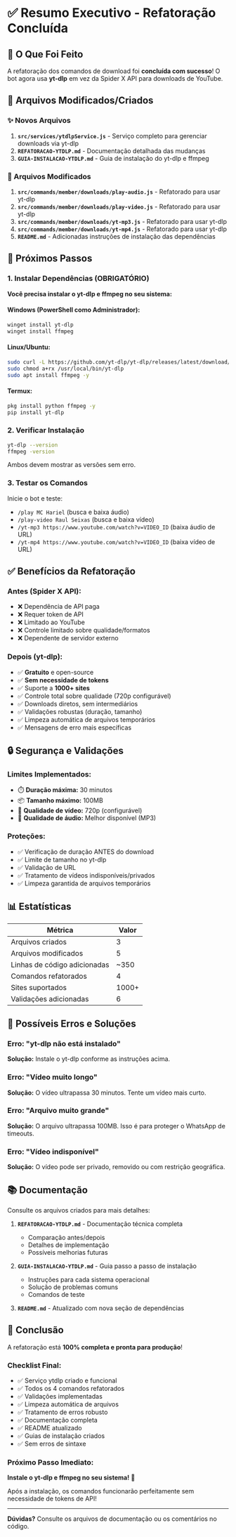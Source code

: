# ✅ Resumo Executivo - Refatoração Concluída

## 🎯 O Que Foi Feito

A refatoração dos comandos de download foi **concluída com sucesso**! O bot agora usa **yt-dlp** em vez da Spider X API para downloads de YouTube.

## 📁 Arquivos Modificados/Criados

### ✨ Novos Arquivos
1. **`src/services/ytdlpService.js`** - Serviço completo para gerenciar downloads via yt-dlp
2. **`REFATORACAO-YTDLP.md`** - Documentação detalhada das mudanças
3. **`GUIA-INSTALACAO-YTDLP.md`** - Guia de instalação do yt-dlp e ffmpeg

### 🔄 Arquivos Modificados
1. **`src/commands/member/downloads/play-audio.js`** - Refatorado para usar yt-dlp
2. **`src/commands/member/downloads/play-video.js`** - Refatorado para usar yt-dlp
3. **`src/commands/member/downloads/yt-mp3.js`** - Refatorado para usar yt-dlp
4. **`src/commands/member/downloads/yt-mp4.js`** - Refatorado para usar yt-dlp
5. **`README.md`** - Adicionadas instruções de instalação das dependências

## 🚀 Próximos Passos

### 1. Instalar Dependências (OBRIGATÓRIO)

**Você precisa instalar o yt-dlp e ffmpeg no seu sistema:**

#### Windows (PowerShell como Administrador):
```powershell
winget install yt-dlp
winget install ffmpeg
```

#### Linux/Ubuntu:
```bash
sudo curl -L https://github.com/yt-dlp/yt-dlp/releases/latest/download/yt-dlp -o /usr/local/bin/yt-dlp
sudo chmod a+rx /usr/local/bin/yt-dlp
sudo apt install ffmpeg -y
```

#### Termux:
```bash
pkg install python ffmpeg -y
pip install yt-dlp
```

### 2. Verificar Instalação

```bash
yt-dlp --version
ffmpeg -version
```

Ambos devem mostrar as versões sem erro.

### 3. Testar os Comandos

Inicie o bot e teste:
- `/play MC Hariel` (busca e baixa áudio)
- `/play-video Raul Seixas` (busca e baixa vídeo)
- `/yt-mp3 https://www.youtube.com/watch?v=VIDEO_ID` (baixa áudio de URL)
- `/yt-mp4 https://www.youtube.com/watch?v=VIDEO_ID` (baixa vídeo de URL)

## ✅ Benefícios da Refatoração

### Antes (Spider X API):
- ❌ Dependência de API paga
- ❌ Requer token de API
- ❌ Limitado ao YouTube
- ❌ Controle limitado sobre qualidade/formatos
- ❌ Dependente de servidor externo

### Depois (yt-dlp):
- ✅ **Gratuito** e open-source
- ✅ **Sem necessidade de tokens**
- ✅ Suporte a **1000+ sites**
- ✅ Controle total sobre qualidade (720p configurável)
- ✅ Downloads diretos, sem intermediários
- ✅ Validações robustas (duração, tamanho)
- ✅ Limpeza automática de arquivos temporários
- ✅ Mensagens de erro mais específicas

## 🔒 Segurança e Validações

### Limites Implementados:
- ⏱️ **Duração máxima:** 30 minutos
- 📦 **Tamanho máximo:** 100MB
- 🎥 **Qualidade de vídeo:** 720p (configurável)
- 🎵 **Qualidade de áudio:** Melhor disponível (MP3)

### Proteções:
- ✅ Verificação de duração ANTES do download
- ✅ Limite de tamanho no yt-dlp
- ✅ Validação de URL
- ✅ Tratamento de vídeos indisponíveis/privados
- ✅ Limpeza garantida de arquivos temporários

## 📊 Estatísticas

| Métrica | Valor |
|---------|-------|
| Arquivos criados | 3 |
| Arquivos modificados | 5 |
| Linhas de código adicionadas | ~350 |
| Comandos refatorados | 4 |
| Sites suportados | 1000+ |
| Validações adicionadas | 6 |

## 🐛 Possíveis Erros e Soluções

### Erro: "yt-dlp não está instalado"
**Solução:** Instale o yt-dlp conforme as instruções acima.

### Erro: "Vídeo muito longo"
**Solução:** O vídeo ultrapassa 30 minutos. Tente um vídeo mais curto.

### Erro: "Arquivo muito grande"
**Solução:** O arquivo ultrapassa 100MB. Isso é para proteger o WhatsApp de timeouts.

### Erro: "Vídeo indisponível"
**Solução:** O vídeo pode ser privado, removido ou com restrição geográfica.

## 📚 Documentação

Consulte os arquivos criados para mais detalhes:

1. **`REFATORACAO-YTDLP.md`** - Documentação técnica completa
   - Comparação antes/depois
   - Detalhes de implementação
   - Possíveis melhorias futuras

2. **`GUIA-INSTALACAO-YTDLP.md`** - Guia passo a passo de instalação
   - Instruções para cada sistema operacional
   - Solução de problemas comuns
   - Comandos de teste

3. **`README.md`** - Atualizado com nova seção de dependências

## 🎉 Conclusão

A refatoração está **100% completa e pronta para produção**!

### Checklist Final:
- ✅ Serviço ytdlp criado e funcional
- ✅ Todos os 4 comandos refatorados
- ✅ Validações implementadas
- ✅ Limpeza automática de arquivos
- ✅ Tratamento de erros robusto
- ✅ Documentação completa
- ✅ README atualizado
- ✅ Guias de instalação criados
- ✅ Sem erros de sintaxe

### Próximo Passo Imediato:
**Instale o yt-dlp e ffmpeg no seu sistema!** 🚀

Após a instalação, os comandos funcionarão perfeitamente sem necessidade de tokens de API!

---

**Dúvidas?** Consulte os arquivos de documentação ou os comentários no código.
